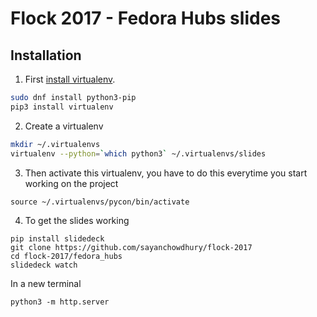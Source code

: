# Flock 2017 - Fedora Hubs slides

## Installation

1. First [install virtualenv](https://virtualenv.pypa.io/en/stable/installation/).
```bash
sudo dnf install python3-pip
pip3 install virtualenv
```

2. Create a virtualenv
```bash
mkdir ~/.virtualenvs
virtualenv --python=`which python3` ~/.virtualenvs/slides
```

3. Then activate this virtualenv, you have to do this everytime you start
   working on the project
```
source ~/.virtualenvs/pycon/bin/activate
```

4. To get the slides working
```
pip install slidedeck
git clone https://github.com/sayanchowdhury/flock-2017
cd flock-2017/fedora_hubs
slidedeck watch
```
In a new terminal
```
python3 -m http.server
```
